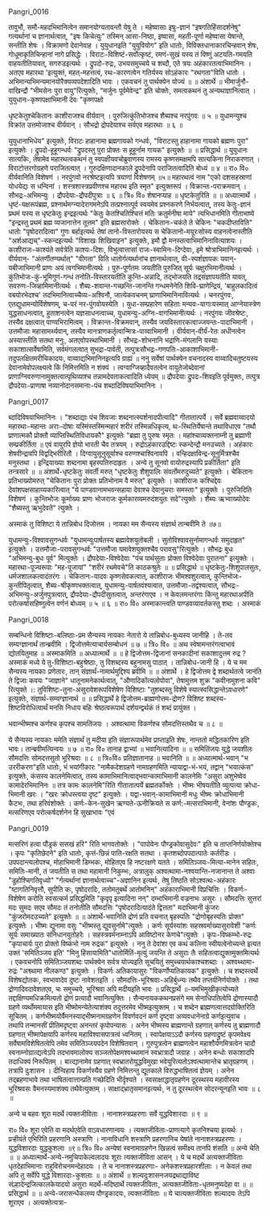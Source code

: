 Pangri_0016

तावुभौ, समौ-महदभिमानित्वेन समानयोग्यतावन्तौ येषु ते । महेष्वासाः इषुः-ज्ञानं "इषगतिहिंसादर्शनेषु" गत्यर्थानां च ज्ञानार्थत्वात्, "इषः किचेत्युः" तस्मिन् आसा-निष्ठा, इष्वासा, महती-पूर्णा महेष्वासा येषान्ते, सन्तीति शेषः । विक्रामणो देवानेवाह । युयुधानइति "युयुवियोग" इति धातोः, विविक्तधानाकारचिन्हवान् शेषः, गोधूमाकृतिचिन्हानां नागे प्रसिद्धेः । विराटः-विशिष्टं-सर्वोत्कृष्टं, रमणं-सुखं यस्य तं विष्णुं अटयति-गमयति वाहयतीतियावत्, सगरुडइत्यर्थः । द्रुपदो-रुद्रः, उभयसमुच्चये च शब्दौ, एते त्रयः अहंकारतत्वाभिमानिनः । अतएव महारथा 'इत्युक्तं, महत्-महत्तत्वं, रथः-कारणत्वेन गतिर्यस्य सोऽहंकारः "रथगता"विति धातोः । अभिमान्यभिमन्यमानयोरैक्यव्यपदेशादिति भावः । एकवचनं तु पार्थक्येन योज्यं ॥ ॥ अंशार्थे ॥ भीमार्जुनौ-वाखिन्द्रौ "भीमसेनः पुरा वायु"रित्युक्तेः, "मर्जुनः पूर्वमेवेन्द्र" इति चोक्तेः, समत्वकथनं तु अन्यथाज्ञानित्वात् । युयुधानः-कृष्णपक्षाभिमानी देवः "कृष्णपक्षो 

धृष्टकेतुश्चेकितानः काशीराजश्च वीर्यवान् । पुरुजित्कुंतिभोजश्च शैब्यश्च नरपुंगवः ॥ ५ ॥
युधामन्युश्च विक्रांत उत्तमोजाश्च वीर्यवान् । सौभद्रो द्रोपदेयाश्च सर्वएव महारथाः ॥ ६ ॥

युयुधानाभिधेय" इत्युक्तेः, विराटः हाहानामा ब्रह्मगायको गन्धर्वः, "विराटस्तु हाहानामा गायको ब्रह्मणः पुरा" इत्युक्तेः ।
द्रुपदो-हूहूगन्धर्वः "द्रुपदस्तु पुरा प्रोक्तः स हूहूर्नाम गायक" इत्युक्तेः ॥ ॥ प्रसिद्धार्थ ॥ युयुधानः सात्यकिः, तेषामेव महारथत्वकथनं तु स्वपक्षीयवचोब्रुवाणस्य रामस्य कृष्णसमक्षमपि सात्यकिना निराकरणात् । विराटोत्तरगोग्रहणे पराजितत्वात् । गुरुदक्षिणादानकाले द्रुपदेनापि पराजितत्वादिति बोध्यं ॥ ४ ॥ रा० वि० वीर्यवानिति विशेषणं । नरपुंगवो नरश्रेष्टइत्यपि त्रयाणां विशेषणम् ॥५॥ महारथत्वं नाम "एको दशसहस्राणां योधयेद्यः स धन्विनां । शस्त्रशास्त्रप्रवीणश्च महारथ इति स्मृत" इत्युक्तरूपं । विक्रान्तः-पराक्रमवान् । सौभद्रः-अभिमन्युः । द्रौपदेयाः-द्रौपदीपुत्राः ॥ ६ ॥ त्रि० वि० शेषानप्याह ॥ धृष्टकेतुरिति ॥ ॥ अध्यात्मार्थे । धृष्टं-यक्षरूपंब्रह्म, प्रश्नार्थमग्न्यादेरागमनेऽपि तत्प्रश्नात्पूर्व स्वयमेव प्रश्नकरणे निर्भयत्वात्, तस्य केतुः-ज्ञानं प्रथमं यस्य स धृष्टकेतुः इन्द्रइत्यर्थः "केतुः केतश्चितिश्चित्तं मतिः क्रतुर्मनीषा माये" त्यभिधानमिति गीताभाष्ये "इन्द्रस्तु प्रथमं ब्रह्म व्यजानात्तेन तूत्तम" इति ब्रह्मसारोक्तेः । चेकितानः-चकंते ते चेकिनः "चकदीप्ताविति" धातोः "पृषोदरादित्वा" गुणः बर्हाइत्यर्थः तेषां तानो-विस्तारोयस्य स चेकितानो-मयूरःसोस्य वाहनत्वेनास्तीति "अर्शआद्यच्"-स्कन्दइत्यर्थः "विशाखः शिखिवाइन" इत्युक्तेः, इमौ द्वौ मनस्तत्वाभिमानिनावित्याशयः । काशीराजः-काश्यंते सर्वत्रेति काश्यः-दिशः, विभुत्वात्तासां राजः-स्वामिनः-दिग्देवाः, इमे श्रोत्राभिमानिनइत्यर्थः । वीर्यवान्- "अंतर्णीतण्यर्थात्" "वीगता" विति धातोर्गत्यर्थानांच ज्ञानार्थत्वात्, वीः-स्पर्शज्ञापकः यवान्-यबीजाभिमानी प्राणः अयं त्वगभिमानीत्यर्थः । पुरु-पूर्णतमः जयतीति पुरुजित् सूर्यः चक्षुरभिमानीत्यर्थः । कुंतिभोजः-कुं-भूमिगुणं-गन्धं तनोति-विस्तारयतीति कुन्ति-अन्नादि, तद्भोजयति तद्रसंज्ञापयतीति यावत्, सवरुणः-जिव्हामिमानीत्यर्थः । शैब्यः-शवान्त-गच्छन्ति-जानन्ति गन्धमनेनेति शिवि-घ्राणेन्द्रियं, 'बाहुलकादित्वं वबयोरभेदश्च' तदभिमानित्वाच्चैव्यः-अश्विनौ, जात्येकवचनम् घ्राणाभिमानिनावित्यर्थः । चनरपुंगवः, एतद्युधामन्योर्विशेषणम्, च-परं नर-पुंगवोयस्येति । युधा-सम्प्रहारेण सहिताः मन्यवः-यागाःयस्मात् आग्नेयास्त्रेण युद्धसाधनत्वात्, हुताशनत्वेन यज्ञसाधनत्वाच्च, युधामन्युः-अग्निः-वागभिमानीत्यर्थः । नरपुंगवः जीवश्रेष्टः, तस्यैव दक्षत्वात् पाण्यभिरामित्वम् । विक्रान्तः-विक्रमवान्, तस्यैव जयविस्तारकत्वाज्जयन्तः-पादाभिमानी । उत्तमौजाः महासामर्थ्यवान्, तस्यैव मानत्राणकर्तृत्वान्मित्रः-पाय्वाभिमानी । वीर्यवान्-वीर्यं-रेतः अधीनत्वेन अस्यास्तीति सतथा मनुः, अतएवोपस्थाभिमानी । सौभद्रः-शोभनानि भद्राणि-मंगलानि यस्याः सकाशात्सर्वेषामिति, सर्वमंगलत्वात् सुभद्रा-पार्वती, तत्पुत्रःसौभद्रः-गणपतिः-आकाशाभिमानी-तदुपलक्षितमरीचिकादयः, वाय्वाद्यभिमानिनइत्यपि ग्राह्यं ॥ ननु सर्वेषां पार्थक्येन वचनादस्य वाय्वादिचतुष्टयस्य देवानामेवोपलक्ष्यत्वे किं निमित्तमिति न शंक्यं । त्वग्वाग्जिव्हादैवतत्वेन वायुतेजोब्देवानां प्राणाग्निवरुणानामुक्तत्वात्पृथिव्याश्च तन्नामदेवताकत्वादिति ध्येयम् ॥ द्रौपदेयाः द्रुपदः-शिवइति पूर्वमुक्तः, तत्पुत्र द्रौपदेयाः-प्राणाषा नव्यानोदानसमानाः-पंच शब्दादिविषयाभिमानिनः ।

Pangri_0017

ब्दादिविषयाभिमानिनः । "शब्दाद्याः पंच शिवजाः शब्दनात्स्पर्शनादपीत्यादि" गीतातात्पर्ये । सर्वे ब्रह्मवाय्वादयो महारथाः-महान्तः
अराः-दोषाः यस्मिंस्तस्मिन्महारं शरीरं तस्मिन्नधिकृत्य, थः-स्थितिर्येषान्ते तथाविधाएव "तथौ प्राणात्मकौ प्रोक्तौ व्याप्तिस्थितिविधायकौ" इत्युक्तेः "ब्रह्मा तु पुरुषः स्मृतः । महांश्चाव्यक्तनाम्नी तु ब्रह्माणी सम्प्रकीर्तिता ॥ एवं वायुरपि ज्ञेयो भारती चैव तत्रयम् । रुद्रोऽहंकारउद्दिष्टः स्कन्देन्द्रौ मनउच्यते । अहंकारः शेषवीन्द्रावपि विद्वद्भिरीरितौ । दिग्वायुसूनुसूर्याश्च वरुणश्चाश्विनावपि । वन्हिदक्षाविन्द्र-सूनुर्मित्रश्चैव मनुस्तथा । इन्द्रियाख्याः शब्दनामा बृहस्पतिरुदाहृतः । अन्ये तु सूनवो वायोरुद्रस्यापि प्रकीर्तिता" इति तन्त्रसारे ॥   ॥ अंशार्थे-धृष्टकेतुः संवर्ती मरुत् "धृष्टकेतुः शैशुपालिः संवर्तोमरुदुच्यते" इत्युक्तेः । चेकितानः प्रतिभाख्योमरुत् "चेकितानः पुरा प्रोक्तः प्रतिभोनाम वै मरुत्" इत्युक्तेः । काशीराजः कश्चिद्देवः देवांशपक्षसाहाय्यकारित्वात् "ये पाण्डवानामभवन्सहाया देवाश्च देवानुचराः समस्ताः" इत्युक्तेः । पुरुजिदिति विशेषणं । कुन्तिभोजः कूर्माख्यः प्राणः भोजराजः कूर्मकारव्यमरुदंशयुतः सदे"त्युक्तेः । शैब्यः ऋभ्वाख्योदेवः "शैब्यस्तु ऋभुदेवते" त्युक्तेः । 

अस्माकं तु विशिष्टा ये तान्निबोध दिजोत्तम । नायका मम सैन्यस्य संज्ञार्थ तान्बवीमि ते ॥७॥

युधामन्युः-विश्वावसुगन्धर्वः "युधामन्युःपार्षतस्य ब्रह्मावेशयुतोबली । सुतोविश्वावसुर्नामागन्धर्वः समुदाहृत" इत्युक्तेः । उत्तमौजाः-परावसुगन्धर्वः "उत्तमौजा यमावेशयुक्तश्चैव परावसु"रित्युक्तेः । सौभद्रः बुधः "अभिमन्यु-बुधः पूर्व" मित्युक्तेः । द्रौपदेयाः-विश्वेदेवाः "पंच पार्थसुताः प्रोक्ता विश्वेदेवाः पुरातना" इत्युक्तेः । महारथाः-पूज्यरूपाः "मह-पूजायां" "शरीरं रथमेवचे"ति काठकश्रुतेः ॥  ॥ प्रसिद्धार्थ ॥ धृष्टकेतुः-शिशुपालसुतः, धर्मजशालकत्वादंतरंगः । चेकितानः-यादवः कृष्णसेवकत्वात्, काशीराजः भीमश्वशुरत्वात्, कुन्तिभोजः-कुन्तीपितृत्वात्, शैब्यः-श्रीकृष्णभक्तत्वात्, युधामन्युः-पार्षतवंश्यत्वात, उत्तमौजाः-तद्वंश्यत्वात्, सौभद्रः-अभिमन्युः-अर्जुनपुत्रत्वात्, द्रौपदेयाः-द्रौपदीसुतत्वात्, अन्तरंगाएव । न केवलमन्तरंगाः किंन्तु महारथाअपीति परोत्कर्षासहिष्णुत्वेन वर्णनं बोध्यम् ॥ ५ ॥ ६ ॥ रा० वि० अस्माकान्त्वति पाण्डवव्यावर्तकस्तु शब्दः । अस्माकं

Pangri_0018

सम्बन्धिनो विशिष्टाः-बलिष्ठाः-प्रम सैन्यस्य नायकाः नेतारो ये तान्निबोध-बुध्यस्य जानीहि । ते-तव सम्यग्ज्ञानार्थं तान्ब्रवीमि । द्विजोत्तमेत्याचार्यसम्बोधनं ॥ ७ ॥ त्रि० वि० ॥ अथ स्वेषामन्तरंगत्वाभावं द्योतयितुमाह ॥ अस्माकमिति ॥ अध्यात्मार्थे ॥  ॥ हे द्विजोत्तम-द्विजानां सनकादीनां सकाशादुत्तम रुद्र ? अस्माकं मध्ये ये तु-विशिष्टा-बहुश्रेष्ठाः, तु विशब्दस्य बहुनामसु पाठात् । तान्निबोध-जानी हि । ये च मम सैन्यस्य नायकाः प्रणेतारः, तान् संज्ञार्थं-नामार्थमुद्दिश्य ब्रवीमि ॥  ॥ अंशार्थे । हे द्विजोत्तम द्वे शब्दार्थतत्वे जानंति ते द्विजाः कवयः "जाज्ञाने" धातूनामनेकार्थत्वात्, "औणादिकोंत्यलोपोवा", तेषामुत्तम शुक्र "कवीनामुशना कवि" रित्युक्ते ।: तुविशिष्टः-तुना-असुरावेशरूपविशेषेण विशिष्टाः "तुशब्दस्तु विशेषे स्यात्स्वसिद्धान्तेऽवधारणे" इत्युक्तेः, संज्ञार्थ-सम्यग्ज्ञानार्थ ॥  ॥ प्रसिद्धार्थे हे द्विजोत्तम-ब्राह्मणोत्तम-द्रोण? विशिष्ट शब्दस्य-शिष्टविरोधित्वार्थं मनसि निधाय बहिः श्रेष्ठत्वरूपार्थ दर्शयन्द्वर्थकं तं शब्दं प्रायुंक्त । 

भवान्भीष्मश्च कर्णश्च कृपश्च सामतिंजयः । अश्वत्थामा विकर्णश्च सौमदत्तिस्तथैव च ॥ ८ ॥

ये सैन्यस्य नायकाः ममेति संज्ञार्थं तु मदीया इति संज्ञारूपार्थमेव प्राप्ताइति शेषः, नान्ततो मद्धितकारिण इति भावः। तान्ब्रवीमत्यिन्वयः ॥ ७ ॥ रा० वि० तानाह द्वाभ्यां ॥ भवानित्यादिना ॥  ॥ समितिंजयः युद्धे जयशीलः सौमदत्तिः सोमदत्तसुतो भूरिश्रवाः ॥ ८ ॥ त्रि०वि० प्रतिज्ञातानाह ॥ भवानिति ॥  ॥ अध्यात्मार्थ-भवान् "भ उररीकरण"इति धातोः, भं भयांगीकारः "नामैकदेशग्रहणे नामग्रहणमिति न्यायाद्वा-भं-भयं, तद्वान् "भयात्कंस" इत्युक्तेः, कंसस्य कालनेमित्वात्, तस्य कामाभिमानित्वाद्भवान्कामाभिमानी कालनेमिः "असुरा अशुभेष्वेव कामादेरभिमानिनः ॥ तत्र कामः कालनेमि"रिति गीतातात्पर्ये ब्रह्मतर्कोक्तेः । भीष्मः भीषयतीति व्युत्पत्या क्रोधा-भिमानी खरः । "खरः क्रोधस्त्वया दृष्ट" इत्युक्तेः । यद्वा-भवान्-कामाभिमानी मधुः भीष्मः क्रोधाभिमानी कैटभः, तथा हरिवंशोक्तेः । कर्णः-केन-सुखेन ऋण्यते-ऊनीक्रियते स कर्ण:-मत्सराभिमानी, वेनांशः पौण्ड्रकः, मत्सरिणएव परोत्कर्षदर्शनेन हि सुखाभावः "एवं

Pangri_0019

मत्सरिणं हत्वा पौंड्रकं ससखं हरि" रिति भागवतोक्तेः । "पापोवेनः पौण्ड्रकोवासुदेवः" इति च ताप्तनिर्णयोक्तेश्च । कृपः "कृतिछेदने" इति धातोः, कृत्तं-छिन्नं पाति-रक्षति सतथा । कृतशब्दोपपदात्पातेः कर्तरीडः । उपपदान्त्यलोपश्च, मोहाभिमानी डिम्भकः, मोहितएव हि नष्टरक्षणे यतते । समितिञ्जयः-मित्या-मानेन सहितः, समितिः-मानी, तं जयतीति स तथा महामानी निकुम्भः, अत्रालुक् अश्वत्थामा-नश्वयान्ति-नजानान्त ते अश्वाः "डुहोश्चिगतिवृध्यो" "र्गत्यर्थानां ज्ञानार्थत्वाच्च"-अज्ञानिन इत्यर्थः, तेषु तिष्ठति सोऽश्वत्थः-अहंकारः "ष्टागतिनिवृत्तौ, सुपीति कः, पृषोदरादिः, ततोमतुबर्थे आतोमनिन्" अहंकाराभिमानी विप्रचित्तिः । विकर्णः-विशेषेण करोति स्वसत्कर्म प्रसिद्धमिति "कृवृपृ इत्यादिना नन्" दम्भाभिमानी वज्रनाभः असुरः । सौमदत्तिः सुत्तरां मदः सुमदः सएव सौमदः तं तनोतीति सौमदत्तिः "पृषोदरादित्यादंते द्वित्तता" मदाभिमानी कुंजरः "कुंजरोमदउच्यते" इत्युक्तेः ॥   ॥ अंशार्थे-भवानिति द्रोणं प्रति वचनात् बृहस्पतिः "द्रोणोबृहस्पतिः प्रोक्त" इत्युक्तेः । भीष्मः द्युनामा वसुः "भीष्मस्तु द्युवसुर्नामे"त्युक्तेः । कर्णः सूर्यस्यांशः सहस्रवर्माख्यासुरावेशी "कर्णः सूर्यः समाख्यातः संनिधानयुतोहरेः । सहस्त्रवर्मनाम्नाऽपि आविष्टोनर केणचे"त्युक्तेः । कृपः-विष्कम्भो-रुद्रः "कृपाचार्यः पुरा प्रोक्तो विष्कंभो नाम रुद्रक" इत्युक्तेः । ननु ते देवांशा एव कथं कलिना स्वीयत्वेनोच्यन्ते इत्यत उक्तं 'समितिञ्जय इति' "मिनु हिंसायामिति"धातोर्मितिं-मृत्युं जयन्ति ते असुराः तैः सहितत्वाद्युक्तमुक्तमित्यर्थः । एकवचनोपि समितिञ्जयशब्दः पार्थक्येन सर्वत्र योज्यइति सूचयितुं समुच्चयार्थकाश्चशब्दाः । अश्वथ्थामा-रुद्रः "अश्व्थामा नीलकण्ठ" इत्युक्तेः । विकर्णः अतिकायासुरः "विकर्णोप्यतिकायक" इत्युक्तेः । च शब्दस्त्वर्थे विशेषद्योतकः, स्वभावादेव दुष्टः नावेशतइति । सौमदत्तिः-भूरिश्रवाः-अहिर्बुध्न्यः तथैव तप्तर्यनिर्णयोक्तेः । तथा द्रोणादिवदावेशतएव, चः समुच्चये, भूरिश्रवा अपि मदीयइति भावः ॥ प्रसिद्धार्थे ॥-यमभिमुखीकृत्योच्यते तद्दाक्षिण्यमधिक्रमित्यतो द्रोणं प्रत्यादौ भवानित्युक्तिः । सैन्यनायककथनप्रसंगे मम सेनाधिपतित्वेपि द्रोणास्यादौ ग्रहणे व्यर्थोममायास इति भीष्मोमन्येतेत्याशंक्य तदुत्तरमेव भीष्मइत्युक्तम् । च शब्देन ब्राह्मणत्वात्तदग्रोक्तिरिति सूचितम् । कर्णभीष्मयोर्वैमनस्याद्भीष्मनामग्रहणेन विवर्णवदनं कर्ण दृष्ट्वा अव्यवधानेनाग्रे कर्णइत्युवाच । तथापि तन्मानसीं प्रीतिमदृष्ट्वा अनन्तरं कृपोपन्यासः । अनेन भीष्मस्य ब्राह्मणान्ते ग्रहणात् कर्णस्य तु ब्राह्मणादौ ग्रहणात् भीष्मापेक्षयापि कर्णस्य महाविश्वासपात्रत्वं ध्वनितम् । स्वापेक्षयाऽऽदौ कर्णस्य ग्रहणाद्रुष्टं कृपमवेक्ष्य सर्वेषामविशेषितत्वेपि तमेव समितिञ्जयपदेन विशेषितवान् । गुरुपुत्रत्वेन ब्राह्मणत्वेन महाशौर्यणमित्रत्वेन चादौ स्वनाम्नोग्रात्द्यत्वेऽपि तदभावमालोक्य सञ्जतोपेक्षमश्वथ्थामानं स्वभ्रात्रादौ जग्राह । अनेन बन्धोः सकाशादपि तदाधिक्यं निरूपितम् । बात्द्यानामेव ग्रहणात् स्वभ्रातरोयुद्धविमुखा भवेयुरित्यतोऽश्वत्थामान्तेच भ्रातृग्रहणम् । तत्रापि दुःशासन । दीन्विहाय विकर्णस्यैव ग्रहणे निमित्तन्तु द्यूतकाले विरुद्धभाषितत्वं ज्ञेयम् । अनेन तद्ब्रहणाभावे तथा भाषितत्वात्तान्प्रति गच्छेदिति भीर्दृश्यते । स्वसाक्षाद्धातृग्रहणेन दूरस्थस्य महावीरस्य भूरिश्रवसः वैमनस्यमाशंक्य तथैवेत्युक्तम् । साक्षाद्भ्रातृसमानइत्यर्थः, न तु दूरस्थत्वेन सोदरन्यूनइति भावः ॥ ८ ॥ 

अन्ये च बहवः शूरा मदर्थे त्यक्तजीविताः । नानाशस्त्रप्रहरणाः सर्वे युद्धविशारदाः ॥ ९ ॥

रा० वि० शूरा एवेति वा मदर्थएवेति वाऽवधारणान्वयः । त्यक्तजीविताः-प्राणत्यागे कृतनिश्चया इत्यर्थः । प्रर्‍हीयंते एभिरिति प्रहरणानि अस्त्राणि । नानाविधानि शस्त्राणि प्रहरणानिच येषांते नानाशस्त्रप्रहरणाः । युद्धविशारदाः युद्धकुशलाः ॥९॥ त्रि० वि० अन्येषां स्वनामाग्रहणेन खिन्नत्वं समीक्ष्य तानपि शंसति ॥ अन्ये चेति ॥   ॥ अध्यात्मार्थे-अन्ये-नमुचिपाकेल्वलादयः
शूराः त्यक्तजीविता आसन् । ये च मदर्थे अत्यक्तजीविताः धृतदेहाभिमानाः राहुविरोचनमन्देहादयः । ते च नानाशस्त्रप्रहरणाः-
अनेकशस्त्रप्रहारशीलाः । न केवलं तथा अपि तु सर्वेपि युद्धे विशारदाः-कुशलाः ॥ ॥ अंशार्थे ॥ शल्यदुःशासनजयद्रथाद्याविष्ट
संल्हादेन्द्रजित्कालकेयादयो असुराः मदर्थे-मदिष्ठार्थे त्यक्तजीविताः, अत्यक्तजीविताः-धृतमनुष्यदेहा वा ॥  ॥ प्रसिद्धार्थ ॥   ॥ अन्ये-जरासन्धैकलव्य पौण्ड्रकादयः, त्यक्तजीविताः ॥ ये चात्यक्तजीविताः शल्यादयः तेऽपि शूराएव । अत्यक्तेत्यत्रा-

